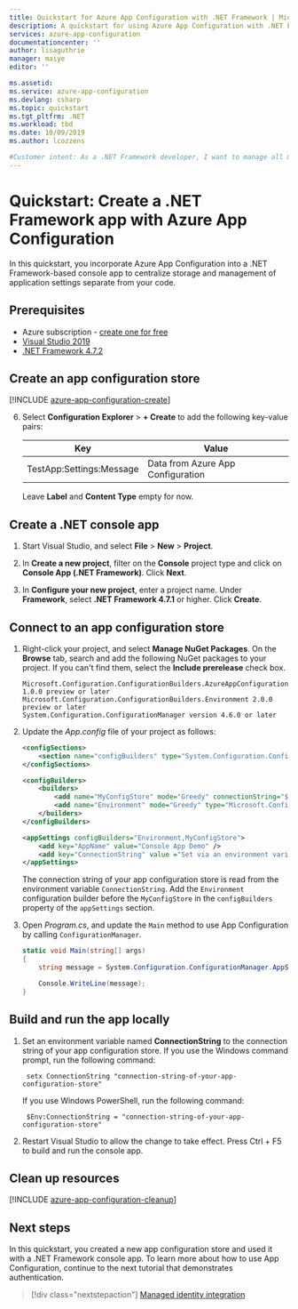 ```yaml
---
title: Quickstart for Azure App Configuration with .NET Framework | Microsoft Docs
description: A quickstart for using Azure App Configuration with .NET Framework apps
services: azure-app-configuration
documentationcenter: ''
author: lisaguthrie
manager: maiye
editor: ''

ms.assetid: 
ms.service: azure-app-configuration
ms.devlang: csharp
ms.topic: quickstart
ms.tgt_pltfrm: .NET
ms.workload: tbd
ms.date: 10/09/2019
ms.author: lcozzens

#Customer intent: As a .NET Framework developer, I want to manage all my app settings in one place.
---
```

# Quickstart: Create a .NET Framework app with Azure App Configuration

In this quickstart, you incorporate Azure App Configuration into a .NET Framework-based console app to centralize storage and management of application settings separate from your code.

## Prerequisites

- Azure subscription - [create one for free](https://azure.microsoft.com/free/)
- [Visual Studio 2019](https://visualstudio.microsoft.com/vs)
- [.NET Framework 4.7.2](https://dotnet.microsoft.com/download)

## Create an app configuration store

[!INCLUDE [azure-app-configuration-create](../../includes/azure-app-configuration-create.md)]

6. Select **Configuration Explorer** > **+ Create** to add the following key-value pairs:

    | Key | Value |
    |---|---|
    | TestApp:Settings:Message | Data from Azure App Configuration |

    Leave **Label** and **Content Type** empty for now.

## Create a .NET console app

1. Start Visual Studio, and select **File** > **New** > **Project**.

1. In **Create a new project**, filter on the **Console** project type and click on **Console App (.NET Framework)**. Click **Next**.

1. In **Configure your new project**, enter a project name. Under **Framework**, select **.NET Framework 4.7.1** or higher. Click **Create**.

## Connect to an app configuration store

1. Right-click your project, and select **Manage NuGet Packages**. On the **Browse** tab, search and add the following NuGet packages to your project. If you can't find them, select the **Include prerelease** check box.

    ```
    Microsoft.Configuration.ConfigurationBuilders.AzureAppConfiguration 1.0.0 preview or later
    Microsoft.Configuration.ConfigurationBuilders.Environment 2.0.0 preview or later
    System.Configuration.ConfigurationManager version 4.6.0 or later
    ```

1. Update the *App.config* file of your project as follows:

    ```xml
    <configSections>
        <section name="configBuilders" type="System.Configuration.ConfigurationBuildersSection, System.Configuration, Version=4.0.0.0, Culture=neutral, PublicKeyToken=b03f5f7f11d50a3a" restartOnExternalChanges="false" requirePermission="false" />
    </configSections>

    <configBuilders>
        <builders>
            <add name="MyConfigStore" mode="Greedy" connectionString="${ConnectionString}" type="Microsoft.Configuration.ConfigurationBuilders.AzureAppConfigurationBuilder, Microsoft.Configuration.ConfigurationBuilders.AzureAppConfiguration" />
            <add name="Environment" mode="Greedy" type="Microsoft.Configuration.ConfigurationBuilders.EnvironmentConfigBuilder, Microsoft.Configuration.ConfigurationBuilders.Environment" />
        </builders>
    </configBuilders>

    <appSettings configBuilders="Environment,MyConfigStore">
        <add key="AppName" value="Console App Demo" />
        <add key="ConnectionString" value ="Set via an environment variable - for example, dev, test, staging, or production connection string." />
    </appSettings>
    ```

   The connection string of your app configuration store is read from the environment variable `ConnectionString`. Add the `Environment` configuration builder before the `MyConfigStore` in the `configBuilders` property of the `appSettings` section.

1. Open *Program.cs*, and update the `Main` method to use App Configuration by calling `ConfigurationManager`.

    ```csharp
    static void Main(string[] args)
    {
        string message = System.Configuration.ConfigurationManager.AppSettings["TestApp:Settings:Message"];

        Console.WriteLine(message);
    }
    ```

## Build and run the app locally

1. Set an environment variable named **ConnectionString** to the connection string of your app configuration store. If you use the Windows command prompt, run the following command:

        setx ConnectionString "connection-string-of-your-app-configuration-store"

    If you use Windows PowerShell, run the following command:

        $Env:ConnectionString = "connection-string-of-your-app-configuration-store"

1. Restart Visual Studio to allow the change to take effect. Press Ctrl + F5 to build and run the console app.

## Clean up resources

[!INCLUDE [azure-app-configuration-cleanup](../../includes/azure-app-configuration-cleanup.md)]

## Next steps

In this quickstart, you created a new app configuration store and used it with a .NET Framework console app. To learn more about how to use App Configuration, continue to the next tutorial that demonstrates authentication.

> [!div class="nextstepaction"]
> [Managed identity integration](./howto-integrate-azure-managed-service-identity.md)
